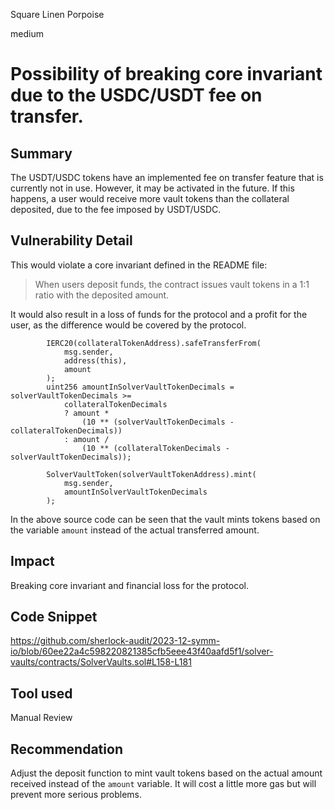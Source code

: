 Square Linen Porpoise

medium

# Possibility of breaking core invariant due to the USDC/USDT fee on transfer.

## Summary

The USDT/USDC tokens have an implemented fee on transfer feature that is currently not in use. However, it may be activated in the future. If this happens, a user would receive more vault tokens than the collateral deposited, due to the fee imposed by USDT/USDC.

## Vulnerability Detail

This would violate a core invariant defined in the README file: 

>When users deposit funds, the contract issues vault tokens in a 1:1 ratio with the deposited amount.

It would also result in a loss of funds for the protocol and a profit for the user, as the difference would be covered by the protocol.

```solidity
        IERC20(collateralTokenAddress).safeTransferFrom(
            msg.sender,
            address(this),
            amount
        );
        uint256 amountInSolverVaultTokenDecimals = solverVaultTokenDecimals >=
            collateralTokenDecimals
            ? amount *
                (10 ** (solverVaultTokenDecimals - collateralTokenDecimals))
            : amount /
                (10 ** (collateralTokenDecimals - solverVaultTokenDecimals));

        SolverVaultToken(solverVaultTokenAddress).mint(
            msg.sender,
            amountInSolverVaultTokenDecimals
        );
```

In the above source code can be seen that the vault mints tokens based on the variable `amount` instead of the actual transferred amount. 

## Impact

Breaking core invariant and financial loss for the protocol.

## Code Snippet

https://github.com/sherlock-audit/2023-12-symm-io/blob/60ee22a4c598220821385cfb5eee43f40aafd5f1/solver-vaults/contracts/SolverVaults.sol#L158-L181

## Tool used

Manual Review

## Recommendation

Adjust the deposit function to mint vault tokens based on the actual amount received instead of the `amount` variable. It will cost a little more gas but will prevent more serious problems.
